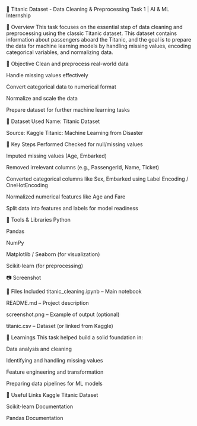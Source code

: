 🚢 Titanic Dataset - Data Cleaning & Preprocessing
Task 1 | AI & ML Internship

📌 Overview
This task focuses on the essential step of data cleaning and preprocessing using the classic Titanic dataset. This dataset contains information about passengers aboard the Titanic, and the goal is to prepare the data for machine learning models by handling missing values, encoding categorical variables, and normalizing data.

🎯 Objective
Clean and preprocess real-world data

Handle missing values effectively

Convert categorical data to numerical format

Normalize and scale the data

Prepare dataset for further machine learning tasks

📂 Dataset Used
Name: Titanic Dataset

Source: Kaggle Titanic: Machine Learning from Disaster

🔧 Key Steps Performed
Checked for null/missing values

Imputed missing values (Age, Embarked)

Removed irrelevant columns (e.g., PassengerId, Name, Ticket)

Converted categorical columns like Sex, Embarked using Label Encoding / OneHotEncoding

Normalized numerical features like Age and Fare

Split data into features and labels for model readiness

🧰 Tools & Libraries
Python

Pandas

NumPy

Matplotlib / Seaborn (for visualization)

Scikit-learn (for preprocessing)

📷 Screenshot


📁 Files Included
titanic_cleaning.ipynb – Main notebook

README.md – Project description

screenshot.png – Example of output (optional)

titanic.csv – Dataset (or linked from Kaggle)

🧠 Learnings
This task helped build a solid foundation in:

Data analysis and cleaning

Identifying and handling missing values

Feature engineering and transformation

Preparing data pipelines for ML models

🔗 Useful Links
Kaggle Titanic Dataset

Scikit-learn Documentation

Pandas Documentation



